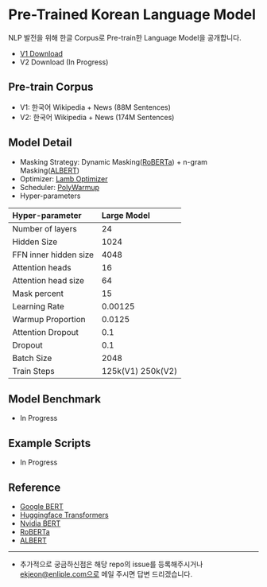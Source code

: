 # Pre-Trained Korean Language Model
NLP 발전을 위해 한글 Corpus로 Pre-train한 Language Model을 공개합니다.

* [V1 Download](https://drive.google.com/file/d/1n0B3pK8DkkBvEpEXnjUX4a523LfPtumx/view?usp=sharing)
* V2 Download (In Progress)
## Pre-train Corpus
* V1: 한국어 Wikipedia + News (88M Sentences)
* V2: 한국어 Wikipedia + News (174M Sentences)


## Model Detail
* Masking Strategy: Dynamic
  Masking([RoBERTa](https://arxiv.org/abs/1907.11692)) + n-gram
  Masking([ALBERT](https://arxiv.org/abs/1909.11942))
* Optimizer: [Lamb Optimizer](https://arxiv.org/abs/1904.00962)
* Scheduler:
  [PolyWarmup](https://github.com/NVIDIA/DeepLearningExamples/blob/master/PyTorch/LanguageModeling/BERT/schedulers.py)
* Hyper-parameters

| Hyper-parameter       | Large Model       |
|:----------------------|:------------------|
| Number of layers      | 24                |
| Hidden Size           | 1024              |
| FFN inner hidden size | 4048              |
| Attention heads       | 16                |
| Attention head size   | 64                |
| Mask percent          | 15                |
| Learning Rate         | 0.00125           |
| Warmup Proportion     | 0.0125            |
| Attention Dropout     | 0.1               |
| Dropout               | 0.1               |
| Batch Size            | 2048              |
| Train Steps           | 125k(V1) 250k(V2) |


## Model Benchmark
* In Progress


## Example Scripts
* In Progress


## Reference
* [Google BERT](https://github.com/google-research/bert)
* [Huggingface Transformers](https://github.com/huggingface/transformers)
* [Nvidia BERT](https://github.com/NVIDIA/DeepLearningExamples/blob/master/PyTorch/LanguageModeling/BERT)
* [RoBERTa](https://arxiv.org/abs/1907.11692)
* [ALBERT](https://arxiv.org/abs/1909.11942)


---
* 추가적으로 궁금하신점은 해당 repo의 issue를 등록해주시거나 ekjeon@enliple.com으로 메일 주시면 답변 드리겠습니다.
